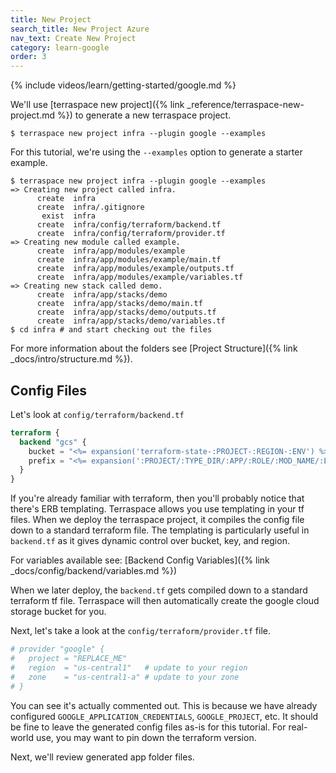```yaml
---
title: New Project
search_title: New Project Azure
nav_text: Create New Project
category: learn-google
order: 3
---
```


{% include videos/learn/getting-started/google.md %}

We'll use [terraspace new project]({% link _reference/terraspace-new-project.md %}) to generate a new terraspace project.

    $ terraspace new project infra --plugin google --examples

For this tutorial, we're using the `--examples` option to generate a starter example.

    $ terraspace new project infra --plugin google --examples
    => Creating new project called infra.
          create  infra
          create  infra/.gitignore
           exist  infra
          create  infra/config/terraform/backend.tf
          create  infra/config/terraform/provider.tf
    => Creating new module called example.
          create  infra/app/modules/example
          create  infra/app/modules/example/main.tf
          create  infra/app/modules/example/outputs.tf
          create  infra/app/modules/example/variables.tf
    => Creating new stack called demo.
          create  infra/app/stacks/demo
          create  infra/app/stacks/demo/main.tf
          create  infra/app/stacks/demo/outputs.tf
          create  infra/app/stacks/demo/variables.tf
    $ cd infra # and start checking out the files

For more information about the folders see [Project Structure]({% link _docs/intro/structure.md %}).

## Config Files

Let's look at `config/terraform/backend.tf`

```terraform
terraform {
  backend "gcs" {
    bucket = "<%= expansion('terraform-state-:PROJECT-:REGION-:ENV') %>" # expanded by terraspace IE: terraform-state-project-us-central1-dev
    prefix = "<%= expansion(':PROJECT/:TYPE_DIR/:APP/:ROLE/:MOD_NAME/:ENV/:EXTRA/:REGION') %>" # expanded by terraspace IE: us-central1/dev/modules/vm
  }
}
```

If you're already familiar with terraform, then you'll probably notice that there's ERB templating.  Terraspace allows you use templating in your tf files. When we deploy the terraspace project, it compiles the config file down to a standard terraform file. The templating is particularly useful in `backend.tf` as it gives dynamic control over bucket, key, and region.

For variables available see: [Backend Config Variables]({% link _docs/config/backend/variables.md %})

When we later deploy, the `backend.tf` gets compiled down to a standard terraform tf file. Terraspace will then automatically create the google cloud storage bucket for you.

Next, let's take a look at the `config/terraform/provider.tf` file.

```terraform
# provider "google" {
#   project = "REPLACE_ME"
#   region  = "us-central1"   # update to your region
#   zone    = "us-central1-a" # update to your zone
# }
```

You can see it's actually commented out. This is because we have already configured `GOOGLE_APPLICATION_CREDENTIALS`, `GOOGLE_PROJECT`, etc. It should be fine to leave the generated config files as-is for this tutorial. For real-world use, you may want to pin down the terraform version.

Next, we'll review generated app folder files.
